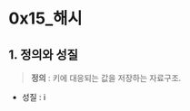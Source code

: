 # 0x15_해시
## 1. 정의와 성질
> **정의** : 키에 대응되는 값을 저장하는 자료구조.
- 성질 : i





































































































































































































































































































































































































































































































